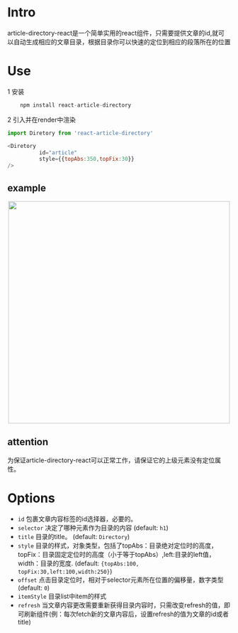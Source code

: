 # Intro
article-directory-react是一个简单实用的react组件，只需要提供文章的id,就可以自动生成相应的文章目录，根据目录你可以快速的定位到相应的段落所在的位置 
# Use
1 安装
``` js
    npm install react-article-directory
```
2 引入并在render中渲染
```js
import Diretory from 'react-article-directory'

<Diretory
          id="article"
          style={{topAbs:350,topFix:30}}
/>
```
## example
<p align="center">
  <img width="500"src="https://thumbnail0.baidupcs.com/thumbnail/107f04b4978ada84f1cc0629a9114414?fid=286227274-250528-734004916999636&time=1506330000&rt=sh&sign=FDTAER-DCb740ccc5511e5e8fedcff06b081203-wUcr64y9VBXjRJeiXwyymKzSuYs%3D&expires=8h&chkv=0&chkbd=0&chkpc=&dp-logid=6209046211437658783&dp-callid=0&size=c710_u400&quality=100&vuk=-&ft=video">
</p>  

## attention
为保证article-directory-react可以正常工作，请保证它的上级元素没有定位属性。
# Options  
  * `id` 包裹文章内容标签的id选择器，必要的。<br>
  * `selector` 决定了哪种元素作为目录的内容 (default: `h1`)<br>
  * `title` 目录的title。 (default: `Directory`)<br>
  * `style` 目录的样式，对象类型，包括了topAbs：目录绝对定位时的高度，topFix：目录固定定位时的高度（小于等于topAbs）,left:目录的left值，width：目录的宽度. (default: `{topAbs:100, topFix:30,left:100,width:250}`)<br>
  * `offset` 点击目录定位时，相对于selector元素所在位置的偏移量，数字类型(default: `0`)<br>
  * `itemStyle` 目录list中item的样式<br>
  * `refresh` 当文章内容更改需要重新获得目录内容时，只需改变refresh的值，即可刷新组件(例：每次fetch新的文章内容后，设置refresh的值为文章的id或者title)<br>

